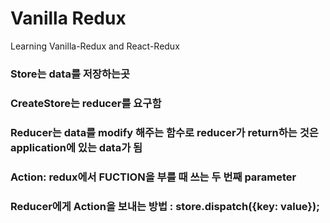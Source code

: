 # Vanilla Redux

Learning Vanilla-Redux and React-Redux

### Store는 data를 저장하는곳
### CreateStore는 reducer를 요구함
### Reducer는 data를 modify 해주는 함수로 reducer가 return하는 것은 application에 있는 data가 됨

### Action: redux에서 FUCTION을 부를 때 쓰는 두 번째 parameter
### Reducer에게 Action을 보내는 방법 : store.dispatch({key: value});